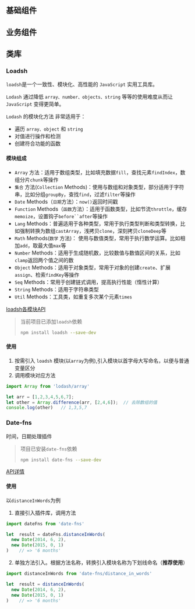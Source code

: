 ## 基础组件
## 业务组件
## 类库

### Loadsh
`loadsh`是一个一致性、模块化、高性能的 `JavaScript` 实用工具库。

`Lodash` 通过降低 `array、number、objects、string` 等等的使用难度从而让 `JavaScript` 变得更简单。

`Lodash` 的模块化方法 非常适用于：
- 遍历 `array、object` 和 `string`
- 对值进行操作和检测
- 创建符合功能的函数

#### 模块组成
+ `Array` 方法：适用于数组类型，比如填充数据`fill`，查找元素`findIndex`，数组分片`chunk`等操作
+ `集合` 方法(`Collection` Methods)：使用与数组和对象类型，部分适用于字符串，比如分组`groupBy`，查找`find`，过滤`filter`等操作
+ `Date` Methods（`日期`方法）：`now()`返回时间戳
+ `Function` Methods（`函数`方法）：适用于函数类型，比如节流`throttle`，缓存`memoize`，设置钩子`before``after`等操作
+ `Lang` Methods：普遍适用于各种类型，常用于执行类型判断和类型转换，比如强制转换为数组`castArray`，浅拷贝`clone`，深刻拷贝`cloneDeep`等
+ `Math` Methods(`数学` 方法)： 使用与数值类型，常用于执行数学运算。比如相加`add`，取最大值`max`等
+ `Number` Methods：适用于生成随机数，比较数值与数值区间的关系，比如`clamp`返回两个值之间的数
+ `Object` Methods：适用于对象类型，常用于对象的创建`create`、扩展`assign`、检索`findKey`等操作
+ `Seq` Methods：常用于创建链式调用，提高执行性能（惰性计算）
+ `String` Methods：适用于字符串类型
+ `Util` Methods：工具类，如重复多次某个元素`times`

[loadsh各模块API](https://www.lodashjs.com/docs/latest)

> 当前项目已添加`loadsh`依赖
> ```sh
>npm install loadsh --save-dev
>```

#### 使用
1. 按需引入 `loadsh` 模块(以`array`为例),引入模块以首字母大写命名，以便与普通变量区分
2. 调用模块对应方法
```js
import Array from 'lodash/array'

let arr = [1,2,3,4,5,6,7];
let other = Array.difference(arr, [2,4,6]);  // 去除数组的值
console.log(other)   // 1,3,5,7
```

### Date-fns
时间，日期处理插件
>项目已安装`date-fns`依赖
>```sh
>npm install date-fns --save-dev
>```
[API详情](https://date-fns.org/v1.30.1/docs)
#### 使用
以`distanceInWords`为例

1. 直接引入插件库，调用方法
```js
import dateFns from 'date-fns'

let  result = dateFns.distanceInWords(
  new Date(2014, 6, 2),
  new Date(2015, 0, 1)
)    // => '6 months'
```
2. 单独方法引入。根据方法名称，转换引入模块名称为下划线命名（**推荐使用**）
```js
import distanceInWords from 'date-fns/distance_in_words'

let  result = distanceInWords(
  new Date(2014, 6, 2),
  new Date(2015, 0, 1)
)    // => '6 months'
```